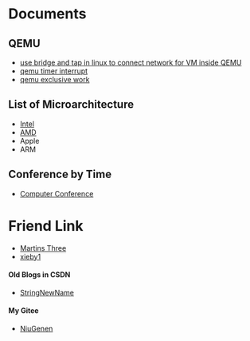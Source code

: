 # Documents

## QEMU

- [use bridge and tap in linux to connect network for VM inside QEMU](https://niugenen.github.io/qemu-tap-bridge)
- [qemu timer interrupt](https://niugenen.github.io/qemu-timer-interrupt)
- [qemu exclusive work](https://niugenen.github.io/qemu-exclusive-work)

## List of Microarchitecture

- [Intel](https://niugenen.github.io/the-interesting-tables/intel.html)
- [AMD](https://niugenen.github.io/the-interesting-tables/amd.html)
- Apple
- ARM

## Conference by Time

- [Computer Conference](https://niugenen.github.io/the-interesting-tables/computerconference.html)

# Friend Link

- [Martins Three](https://martins3.github.io/)
- [xieby1](https://xieby1.github.io)

#### Old Blogs in CSDN

- [StringNewName](https://blog.csdn.net/stringNewName)

#### My Gitee

- [NiuGenen](https://gitee.com/NiuGenen)
